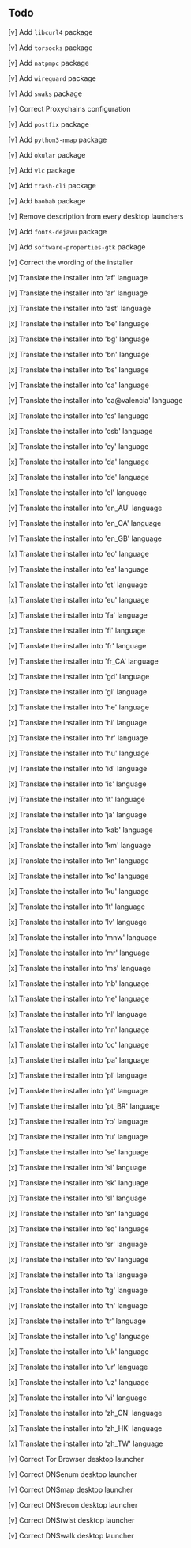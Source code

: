 ## Todo

\[v\] Add `libcurl4` package

\[v\] Add `torsocks` package

\[v\] Add `natpmpc` package

\[v\] Add `wireguard` package

\[v\] Add `swaks` package

\[v\] Correct Proxychains configuration

\[v\] Add `postfix` package

\[v\] Add `python3-nmap` package

\[v\] Add `okular` package

\[v\] Add `vlc` package

\[v\] Add `trash-cli` package

\[v\] Add `baobab` package

\[v\] Remove description from every desktop launchers

\[v\] Add `fonts-dejavu` package

\[v\] Add `software-properties-gtk` package

\[v\] Correct the wording of the installer

\[v\] Translate the installer into 'af' language

\[v\] Translate the installer into 'ar' language

\[x\] Translate the installer into 'ast' language

\[x\] Translate the installer into 'be' language

\[x\] Translate the installer into 'bg' language

\[x\] Translate the installer into 'bn' language

\[x\] Translate the installer into 'bs' language

\[v\] Translate the installer into 'ca' language

\[v\] Translate the installer into 'ca@valencia' language

\[x\] Translate the installer into 'cs' language

\[x\] Translate the installer into 'csb' language

\[x\] Translate the installer into 'cy' language

\[x\] Translate the installer into 'da' language

\[x\] Translate the installer into 'de' language

\[x\] Translate the installer into 'el' language

\[v\] Translate the installer into 'en_AU' language

\[v\] Translate the installer into 'en_CA' language

\[v\] Translate the installer into 'en_GB' language

\[x\] Translate the installer into 'eo' language

\[v\] Translate the installer into 'es' language

\[x\] Translate the installer into 'et' language

\[x\] Translate the installer into 'eu' language

\[x\] Translate the installer into 'fa' language

\[x\] Translate the installer into 'fi' language

\[v\] Translate the installer into 'fr' language

\[v\] Translate the installer into 'fr_CA' language

\[x\] Translate the installer into 'gd' language

\[x\] Translate the installer into 'gl' language

\[x\] Translate the installer into 'he' language

\[x\] Translate the installer into 'hi' language

\[x\] Translate the installer into 'hr' language

\[x\] Translate the installer into 'hu' language

\[v\] Translate the installer into 'id' language

\[x\] Translate the installer into 'is' language

\[v\] Translate the installer into 'it' language

\[x\] Translate the installer into 'ja' language

\[x\] Translate the installer into 'kab' language

\[x\] Translate the installer into 'km' language

\[x\] Translate the installer into 'kn' language

\[x\] Translate the installer into 'ko' language

\[x\] Translate the installer into 'ku' language

\[x\] Translate the installer into 'lt' language

\[x\] Translate the installer into 'lv' language

\[x\] Translate the installer into 'mnw' language

\[x\] Translate the installer into 'mr' language

\[x\] Translate the installer into 'ms' language

\[x\] Translate the installer into 'nb' language

\[x\] Translate the installer into 'ne' language

\[x\] Translate the installer into 'nl' language

\[x\] Translate the installer into 'nn' language

\[x\] Translate the installer into 'oc' language

\[x\] Translate the installer into 'pa' language

\[x\] Translate the installer into 'pl' language

\[v\] Translate the installer into 'pt' language

\[v\] Translate the installer into 'pt_BR' language

\[x\] Translate the installer into 'ro' language

\[x\] Translate the installer into 'ru' language

\[x\] Translate the installer into 'se' language

\[x\] Translate the installer into 'si' language

\[x\] Translate the installer into 'sk' language

\[x\] Translate the installer into 'sl' language

\[x\] Translate the installer into 'sn' language

\[x\] Translate the installer into 'sq' language

\[x\] Translate the installer into 'sr' language

\[x\] Translate the installer into 'sv' language

\[x\] Translate the installer into 'ta' language

\[x\] Translate the installer into 'tg' language

\[v\] Translate the installer into 'th' language

\[x\] Translate the installer into 'tr' language

\[x\] Translate the installer into 'ug' language

\[x\] Translate the installer into 'uk' language

\[x\] Translate the installer into 'ur' language

\[x\] Translate the installer into 'uz' language

\[x\] Translate the installer into 'vi' language

\[x\] Translate the installer into 'zh_CN' language

\[x\] Translate the installer into 'zh_HK' language

\[x\] Translate the installer into 'zh_TW' language

\[v\] Correct Tor Browser desktop launcher

\[v\] Correct DNSenum desktop launcher

\[v\] Correct DNSmap desktop launcher

\[v\] Correct DNSrecon desktop launcher

\[v\] Correct DNStwist desktop launcher

\[v\] Correct DNSwalk desktop launcher
